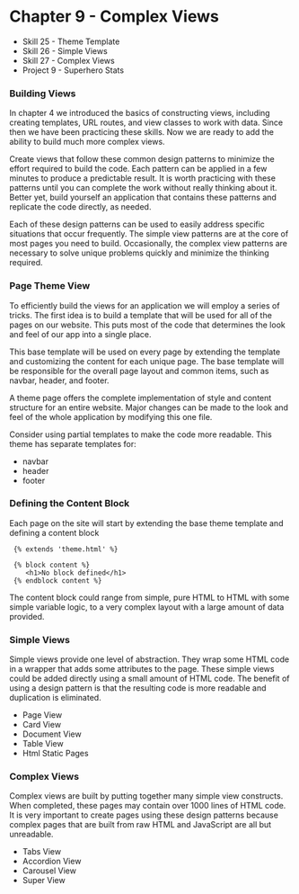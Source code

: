 # Chapter 9 - Complex Views

- Skill 25 - Theme Template
- Skill 26 - Simple Views
- Skill 27 - Complex Views
- Project 9 - Superhero Stats



### Building Views

In chapter 4 we introduced the basics of constructing views, including
creating templates, URL routes, and view classes to work with data. Since then
we have been practicing these skills. Now we are ready to add the ability to build much more complex views.

Create views that follow these common design patterns to minimize the effort
required to build the code. Each pattern can be applied in a few minutes to
produce a predictable result. It is worth practicing with these patterns
until you can complete the work without really thinking about it. Better yet,
build yourself an application that contains these patterns and replicate the
code directly, as needed.

Each of these design patterns can be used to easily address specific situations
that occur frequently. The simple view patterns are at the core of most pages
you need to build. Occasionally, the complex view patterns are necessary to solve unique 
problems quickly and minimize the thinking required.


### Page Theme View

To efficiently build the views for an application we will employ a series of
tricks. The first idea is to build a template that will be used for all of the
pages on our website. This puts most of the code that determines the look and feel
of our app into a single place.

This base template will be used on every page by extending the template and 
customizing the content for each unique page. The base template will be 
responsible for the overall page layout and common items, such as navbar, header,
and footer.

A theme page offers the complete implementation of style and content structure
for an entire website.  Major changes can be made to the look and feel of the
whole application by modifying this one file.

Consider using partial templates to make the code more readable. This theme 
has separate templates for:

* navbar
* header
* footer


### Defining the Content Block

Each page on the site will start by extending the base theme template and
defining a content block

     {% extends 'theme.html' %}

     {% block content %}
        <h1>No block defined</h1>
     {% endblock content %}

The content block could range from simple, pure HTML to HTML with some
simple variable logic, to a very complex layout with a large amount of data
provided.


### Simple Views

Simple views provide one level of abstraction. They wrap some HTML code in
a wrapper that adds some attributes to the page. These simple views could be
added directly using a small amount of HTML code. The benefit of using a
design pattern is that the resulting code is more readable and duplication 
is eliminated.

* Page View
* Card View
* Document View
* Table View
* Html Static Pages


### Complex Views

Complex views are built by putting together many simple view constructs. 
When completed, these pages may contain over 1000 lines of HTML code. It is 
very important to create pages using these design patterns because complex pages that
are built from raw HTML and JavaScript are all but unreadable.

* Tabs View
* Accordion View
* Carousel View
* Super View

